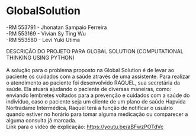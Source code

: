 # GlobalSolution
-RM 553791 - Jhonatan Sampaio Ferreira 
<br>
-RM 553169 - Vivian Sy Ting Wu
<br>
-RM 553580 - Levi Yuki Utima 

DESCRIÇÃO DO PROJETO PARA GLOBAL SOLUTION (COMPUTATIONAL THINKING USING PYTHON)
<br>
<br>
A solução para o problema proposto na Global Solution é de levar ao paciente os cuidados com a saúde através de uma assistente.
Para realizar o atendimento ao paciente foi desenvolvido RAQUEL, sua secretária da saúde. Ela atuará ajudando o paciente de diversas maneiras, como: enviando lembretes voltados para a prevenção e cuidados com a saúde do indivíduo, caso o paciente seja um cliente de um plano de saúde Hapvida Nortradame Intermédica, Raquel terá a função de notificar o usuário quando estiver no horário para tomar alguma medicação ou comparecer a alguma consulta já marcada.
<br>
Link para o vídeo de explicação: https://youtu.be/aBFwzPOTdVc
